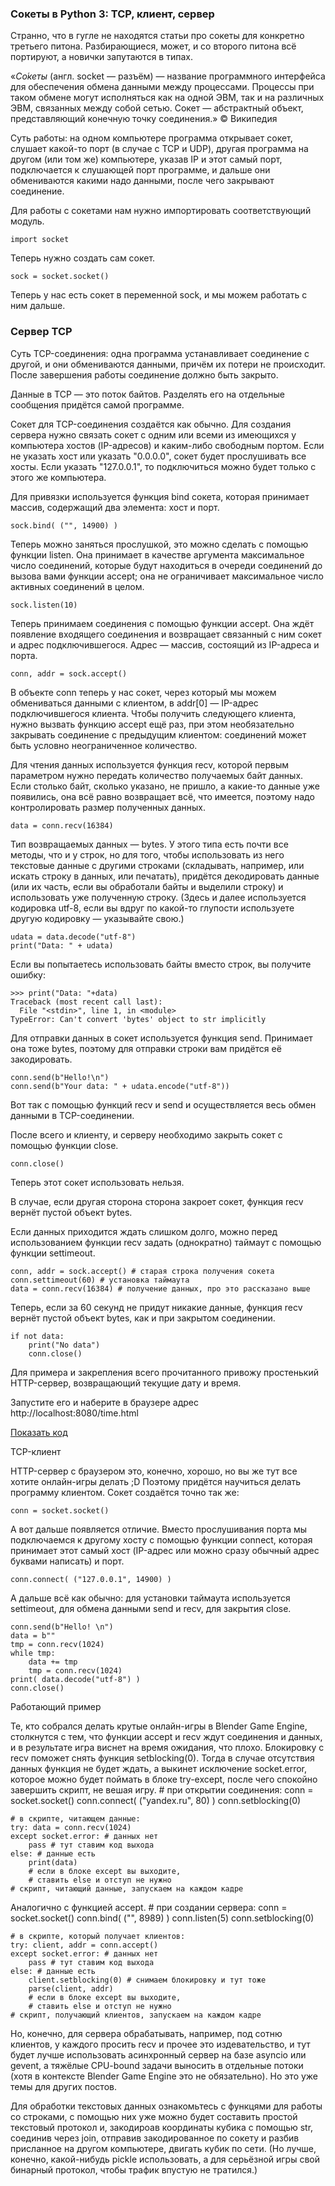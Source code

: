 ### Сокеты в Python 3: TCP, клиент, сервер ###

Странно, что в гугле не находятся статьи про сокеты для конкретно третьего питона. Разбирающиеся, может, и со второго питона всё портируют, а новички запутаются в типах.

«*Со́кеты* (англ. socket — разъём) — название программного интерфейса для обеспечения обмена данными между процессами. Процессы при таком обмене могут исполняться как на одной ЭВМ, так и на различных ЭВМ, связанных между собой сетью. Сокет — абстрактный объект, представляющий конечную точку соединения.» © Википедия

Суть работы: на одном компьютере программа открывает сокет, слушает какой-то порт (в случае с TCP и UDP), другая программа на другом (или том же) компьютере, указав IP и этот самый порт, подключается к слушающей порт программе, и дальше они обмениваются какими надо данными, после чего закрывают соединение.

Для работы с сокетами нам нужно импортировать соответствующий модуль.
    
    import socket
    
Теперь нужно создать сам сокет.
    
    sock = socket.socket()
    
Теперь у нас есть сокет в переменной sock, и мы можем работать с ним дальше.

### Сервер TCP ### 

Суть TCP-соединения: одна программа устанавливает соединение с другой, и они обмениваются данными, причём их потери не происходит. После завершения работы соединение должно быть закрыто.

Данные в TCP — это поток байтов. Разделять его на отдельные сообщения придётся самой программе.

Сокет для TCP-соединения создаётся как обычно. Для создания сервера нужно связать сокет с одним или всеми из имеющихся у компьютера хостов (IP-адресов) и каким-либо свободным портом. Если не указать хост или указать "0.0.0.0", сокет будет прослушивать все хосты. Если указать "127.0.0.1", то подключиться можно будет только с этого же компьютера.

Для привязки используется функция bind сокета, которая принимает массив, содержащий два элемента: хост и порт.
    
    sock.bind( ("", 14900) )
    
Теперь можно заняться прослушкой, это можно сделать с помощью функции listen. Она принимает в качестве аргумента максимальное число соединений, которые будут находиться в очереди соединений до вызова вами функции accept; она не ограничивает максимальное число активных соединений в целом.

    sock.listen(10)
    
Теперь принимаем соединения с помощью функции accept. Она ждёт появление входящего соединения и возвращает связанный с ним сокет и адрес подключившегося. Адрес — массив, состоящий из IP-адреса и порта.
    
    conn, addr = sock.accept()
    
В объекте conn теперь у нас сокет, через который мы можем обмениваться данными с клиентом, в addr[0] — IP-адрес подключившегося клиента. Чтобы получить следующего клиента, нужно вызвать функцию accept ещё раз, при этом необязательно закрывать соединение с предыдущим клиентом: соединений может быть условно неограниченное количество.

Для чтения данных используется функция recv, которой первым параметром нужно передать количество получаемых байт данных. Если столько байт, сколько указано, не пришло, а какие-то данные уже появились, она всё равно возвращает всё, что имеется, поэтому надо контролировать размер полученных данных.
    
    data = conn.recv(16384)
    
Тип возвращаемых данных — bytes. У этого типа есть почти все методы, что и у строк, но для того, чтобы использовать из него текстовые данные с другими строками (складывать, например, или искать строку в данных, или печатать), придётся декодировать данные (или их часть, если вы обработали байты и выделили строку) и использовать уже полученную строку. (Здесь и далее используется кодировка utf-8, если вы вдруг по какой-то глупости используете другую кодировку — указывайте свою.)
    
    udata = data.decode("utf-8")
    print("Data: " + udata)
    
Если вы попытаетесь использовать байты вместо строк, вы получите ошибку:
    
    >>> print("Data: "+data)
    Traceback (most recent call last):
      File "<stdin>", line 1, in <module>
    TypeError: Can't convert 'bytes' object to str implicitly
    
Для отправки данных в сокет используется функция send. Принимает она тоже bytes, поэтому для отправки строки вам придётся её закодировать.
    
    conn.send(b"Hello!\n")
    conn.send(b"Your data: " + udata.encode("utf-8"))
    
Вот так с помощью функций recv и send и осуществляется весь обмен данными в TCP-соединении.

После всего и клиенту, и серверу необходимо закрыть сокет с помощью функции close.
    
    conn.close()
    
Теперь этот сокет использовать нельзя.

В случае, если другая сторона сторона закроет сокет, функция recv вернёт пустой объект bytes.

Если данных приходится ждать слишком долго, можно перед использованием функции recv задать (однократно) таймаут с помощью функции settimeout.
    
    conn, addr = sock.accept() # старая строка получения сокета
    conn.settimeout(60) # установка таймаута
    data = conn.recv(16384) # получение данных, про это рассказано выше
    
Теперь, если за 60 секунд не придут никакие данные, функция recv вернёт пустой объект bytes, как и при закрытом соединении.
    
    if not data:
        print("No data")
        conn.close()
    
Для примера и закрепления всего прочитанного привожу простенький HTTP-сервер, возвращающий текущие дату и время.

Запустите его и наберите в браузере адрес http://localhost:8080/time.html

[Показать код](example-server.py)

TCP-клиент

HTTP-сервер с браузером это, конечно, хорошо, но вы же тут все хотите онлайн-игры делать ;D Поэтому придётся научиться делать программу клиентом. Сокет создаётся точно так же:
    
    conn = socket.socket()
    
А вот дальше появляется отличие. Вместо прослушивания порта мы подключаемся к другому хосту с помощью функции connect, которая принимает этот самый хост (IP-адрес или можно сразу обычный адрес буквами написать) и порт.
    
    conn.connect( ("127.0.0.1", 14900) )
    
А дальше всё как обычно: для установки таймаута используется settimeout, для обмена данными send и recv, для закрытия close.
    
    conn.send(b"Hello! \n")
    data = b""
    tmp = conn.recv(1024)
    while tmp:
        data += tmp
        tmp = conn.recv(1024)
    print( data.decode("utf-8") )
    conn.close()
    
Работающий пример

Те, кто собрался делать крутые онлайн-игры в Blender Game Engine, столкнутся с тем, что функции accept и recv ждут соединения и данных, и в результате игра виснет на время ожидания, что плохо. Блокировку с recv поможет снять функция setblocking(0). Тогда в случае отсутствия данных функция не будет ждать, а выкинет исключение socket.error, которое можно будет поймать в блоке try-except, после чего спокойно завершить скрипт, не вешая игру.
    # при открытии соединения:
    conn = socket.socket()
    conn.connect( ("yandex.ru", 80) )
    conn.setblocking(0)
    
    # в скрипте, читающем данные:
    try: data = conn.recv(1024)
    except socket.error: # данных нет
        pass # тут ставим код выхода
    else: # данные есть
        print(data)
        # если в блоке except вы выходите,
        # ставить else и отступ не нужно
    # скрипт, читающий данные, запускаем на каждом кадре
    
    
Аналогично с функцией accept.
    # при создании сервера:
    conn = socket.socket()
    conn.bind( ("", 8989) )
    conn.listen(5)
    conn.setblocking(0)

    # в скрипте, который получает клиентов:
    try: client, addr = conn.accept()
    except socket.error: # данных нет
        pass # тут ставим код выхода
    else: # данные есть
        client.setblocking(0) # снимаем блокировку и тут тоже
        parse(client, addr)
        # если в блоке except вы выходите,
        # ставить else и отступ не нужно
    # скрипт, получающий клиентов, запускаем на каждом кадре
    
Но, конечно, для сервера обрабатывать, например, под сотню клиентов, у каждого просить recv и прочее это издевательство, и тут будет лучше использовать асинхронный сервер на базе asyncio или gevent, а тяжёлые CPU-bound задачи выносить в отдельные потоки (хотя в контексте Blender Game Engine это не обязательно). Но это уже темы для других постов.

Для обработки текстовых данных ознакомьтесь с функцями для работы со строками, с помощью них уже можно будет составить простой текстовый протокол и, закодироав координаты кубика с помощью str, соединив через join, отправив закодированное по сокету и разбив присланное на другом компьютере, двигать кубик по сети. (Но лучше, конечно, какой-нибудь pickle использовать, а для серьёзной игры свой бинарный протокол, чтобы трафик впустую не тратился.)